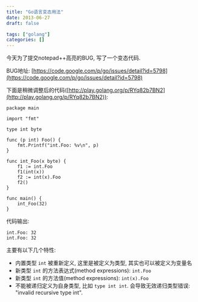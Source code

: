```yaml
---
title: "Go语言变态用法"
date: 2013-06-27
draft: false

tags: ["golang"]
categories: []
---
```


今天为了提交notepad++高亮的BUG, 写了一个变态代码.

BUG地址: [https://code.google.com/p/go/issues/detail?id=5798](https://code.google.com/p/go/issues/detail?id=5798)

下面是稍微调整后的代码([http://play.golang.org/p/RYq82b7BN2](http://play.golang.org/p/RYq82b7BN2)):

	package main

	import "fmt"

	type int byte

	func (p int) Foo() {
		fmt.Printf("int.Foo: %v\n", p)
	}

	func int_Foo(x byte) {
		f1 := int.Foo
		f1(int(x))
		f2 := int(x).Foo
		f2()
	}

	func main() {
		int_Foo(32)
	}

代码输出:

	int.Foo: 32
	int.Foo: 32

主要有以下几个特性:

 - 内置类型 `int` 被重新定义, 这里是被定义为类型, 其实也可以被定义为变量名
 - 新类型 `int` 的方法表达式(method expressions): `int.Foo`
 - 新类型 `int` 的方法值(method expressions): `int(x).Foo`
 - 不能被递归定义为自身类型, 比如 `type int int`. 会导致无效递归类型错误: "invalid recursive type int".
